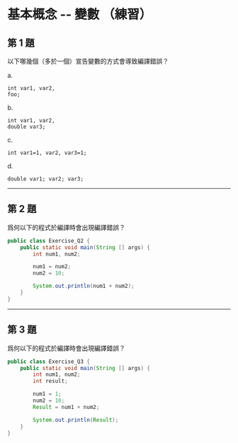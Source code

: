 # 基本概念 -- 變數 （練習）

## 第 1 題

以下哪幾個（多於一個）宣告變數的方式會導致編譯錯誤？

a.
```
int var1, var2,
foo;
```
b.
```
int var1, var2,
double var3;
```
c.
```
int var1=1, var2, var3=1;
``` 
d.
```
double var1; var2; var3;
```

---
## 第 2 題

爲何以下的程式於編譯時會出現編譯錯誤？
```java
public class Exercise_Q2 {
    public static void main(String [] args) {
        int num1, num2;

        num1 = num2;
        num2 = 10;

        System.out.println(num1 + num2);
    }
}
```

---
## 第 3 題

爲何以下的程式於編譯時會出現編譯錯誤？
```java
public class Exercise_Q3 {
    public static void main(String [] args) {
        int num1, num2;
        int result;

        num1 = 1;
        num2 = 10;
        Result = num1 + num2;

        System.out.println(Result);
    }
}
```